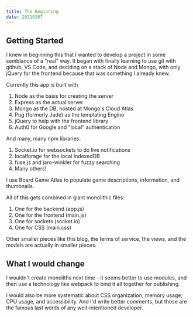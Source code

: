 ```yaml
---
title: The Beginning
date: 20210307
---
```


## Getting Started

I knew in beginning this that I wanted to develop a project in some semblance of a "real" way. It began with finally learning to use git with github, VS Code, and deciding on a stack of Node and Mongo, with only jQuery for the frontend because that was something I already knew.

Currently this app is built with

1. Node as the basis for creating the server
2. Express as the actual server
3. Mongo as the DB, hosted at Mongo's Cloud Atlas
4. Pug (formerly Jade) as the templating Engine
5. jQuery to help with the frontend library
6. Auth0 for Google and "local" authentication

And many, many npm libraries:

1. Socket.io for websockets to do live notifications
2. localforage for the local IndexedDB
3. fuse.js and jaro-winkler for fuzzy searching
4. Many others!

I use Board Game Atlas to populate game descriptions, information, and thumbnails.

All of this gets combined in giant monolithic files:

1. One for the backend (app.js)
2. One for the frontend (main.js)
3. One for sockets (socket.io)
4. One for CSS (main.css)

Other smaller pieces like this blog, the terms of service, the views, and the models are actually in smaller pieces.

## What I would change

I wouldn't create monoliths next time - it seems better to use modules, and then use a technology like webpack to bind it all together for publishing.

I would also be more systematic about CSS organization, memory usage, CPU usage, and accessibility. And I'd write better comments, but those are the famous last words of any well-intentioned developer.
